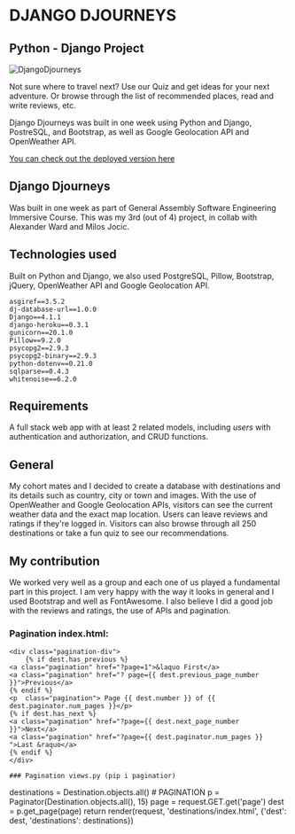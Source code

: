 # DJANGO DJOURNEYS

## Python - Django Project

![DjangoDjourneys](https://user-images.githubusercontent.com/93624439/199771948-bca01777-3709-4f18-a833-15002177c5f9.gif)

Not sure where to travel next? Use our Quiz and get ideas for your next adventure. Or browse through the list of recommended places, read and write reviews, etc.

Django Djourneys was built in one week using Python and Django, PostreSQL, and Bootstrap, as well as Google Geolocation API and OpenWeather API.

[You can check out the deployed version here](https://djangodjourney.herokuapp.com) 

## Django Djourneys
Was built in one week as part of General Assembly Software Engineering Immersive Course. This was my 3rd (out of 4) project, in collab with Alexander Ward and Milos Jocic.

## Technologies used
Built on Python and Django, we also used PostgreSQL, Pillow, Bootstrap, jQuery, OpenWeather API and Google Geolocation API.

```
asgiref==3.5.2
dj-database-url==1.0.0
Django==4.1.1
django-heroku==0.3.1
gunicorn==20.1.0
Pillow==9.2.0
psycopg2==2.9.3
psycopg2-binary==2.9.3
python-dotenv==0.21.0
sqlparse==0.4.3
whitenoise==6.2.0
```


## Requirements 
A full stack web app with at least 2 related models, including *users* with authentication and authorization, and CRUD functions.

## General
My cohort mates and I decided to create a database with destinations and its details such as country, city or town and images. With the use of OpenWeather and Google Geolocation APIs, visitors can see the current weather data and the exact map location. Users can leave reviews and ratings if they're logged in. Visitors can also browse through all 250 destinations or take a fun quiz to see our recommendations.

## My contribution
We worked very well as a group and each one of us played a fundamental part in this project. I am very happy with the way it looks in general and I used Bootstrap and well as FontAwesome. I also believe I did a good job with the reviews and ratings, the use of APIs and pagination.

### Pagination index.html:
```
<div class="pagination-div">
    {% if dest.has_previous %}
<a class="pagination" href="?page=1">&laquo First</a>
<a class="pagination" href="? page={{ dest.previous_page_number }}">Previous</a>
{% endif %}
<p  class="pagination"> Page {{ dest.number }} of {{ dest.paginator.num_pages }}</p>
{% if dest.has_next %}
<a class="pagination" href="?page={{ dest.next_page_number }}">Next</a>
<a class="pagination" href="?page={{ dest.paginator.num_pages }} ">Last &raquo</a>
{% endif %}
</div>

### Pagination views.py (pip i paginatior)
```
destinations = Destination.objects.all()
    # PAGINATION
        p = Paginator(Destination.objects.all(), 15)
        page = request.GET.get('page')
        dest = p.get_page(page)
        return render(request, 'destinations/index.html', {'dest': dest, 'destinations': destinations})




